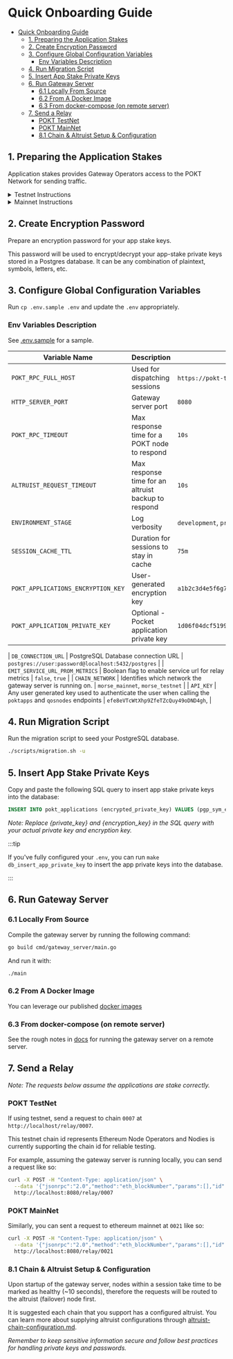 # Quick Onboarding Guide <!--- omit in toc -->

- [Quick Onboarding Guide ](#quick-onboarding-guide-)
  - [1. Preparing the Application Stakes](#1-preparing-the-application-stakes)
  - [2. Create Encryption Password](#2-create-encryption-password)
  - [3. Configure Global Configuration Variables](#3-configure-global-configuration-variables)
    - [Env Variables Description](#env-variables-description)
  - [4. Run Migration Script](#4-run-migration-script)
  - [5. Insert App Stake Private Keys](#5-insert-app-stake-private-keys)
  - [6. Run Gateway Server](#6-run-gateway-server)
    - [6.1 Locally From Source](#61-locally-from-source)
    - [6.2 From A Docker Image](#62-from-a-docker-image)
    - [6.3 From docker-compose (on remote server)](#63-from-docker-compose-on-remote-server)
  - [7. Send a Relay](#7-send-a-relay)
    - [POKT TestNet](#pokt-testnet)
    - [POKT MainNet](#pokt-mainnet)
    - [8.1 Chain \& Altruist Setup \& Configuration](#81-chain--altruist-setup--configuration)

## 1. Preparing the Application Stakes

Application stakes provides Gateway Operators access to the POKT Network for sending traffic.

<details>

<!-- TODO_IMPROVEMENT: Provide copy-paste commands for staking on LocalNet / TestNet -->

<summary>Testnet Instructions</summary>
<ol>
    <li>Generate 5 accounts (wallets) through the <a href="https://wallet.testnet.pokt.network">testnet wallet URL</a></li>
    <li>Distribute POKT to all the wallets generated through the <a href="https://faucet.pokt.network/">testnet faucet</a></li>
    <li>Stake each account into the network as an application stake with the chain id `0007` (a test chain that represents ETH Network).
    <li>You can use the <a href="https://github.com/baaspoolsllc/pokt-stake-apps-script">application stake script</a> to simplify the process if you don't have access to the Pocket Core Executable or not familiar with the CLI commands.</li>
</ol>
<hr>

**Staking application stakes too complicated for you?** No worries, we prestaked some shared applications stakes into POKT Testnet to help you get onboarded quicker.

**Please do not submit stake transactions to avoid disruption for other gateway operator testers as the applications are already staked on your behalf in the correct chain**. All applications are staked into chain 0007 with 10M POKT.

Testnet Application Private Keys:

<ul>
<li>1d06f04dcf5199a7f93f625d4fa507c2e0aca2f94fa3ebc2022c5e589406a9133d7ec4fef2ef676b340ce1df6ec5d0264ce1f40fae7fe9e07c415fa06fc1ffd6</li>
<li>2d0f9aab4396662db2a27d3388a1602e8081a49cb159471fdf4ef8aad4f9d120a1183ac69c10bf7f5df942b687b50a206fb1c54c66687c04c7710daed5f1e7a3</li>
<li>1e33f2948223e6655d4e10f462ad48203e18e81865098f4c15153ba4027f2fa4822fbcb6a0f485b9c61d1e84e976cb75214edc3e388b733e3ca4d5b80671cb4f</li>
<li>0bcdf221fb73f54a4acf4e61008a80c62ad155500846d99fd9cd190b46a9cf22157e1212fad906ac98bbf5a6b6ae50910ebd83e3fe789d3e4bd7f711abcd4ed1</li>
<li>20bf258e9e9632a9c627bfd328be87e0ecd6f14eeb7c7dc2382048c3063d3c08ec25b1aad594814f2a046cd2e89579992ecbba0951fec2d0f4b6ef1ba16fa8b9</li>
</ul>

</details>

<details>

<summary>Mainnet Instructions</summary>

<!-- TODO_IMPROVEMENT: Provide more details on inspecting & using these -->

Application stakes in Morse are permissioned, therefore you must receive application stakes through the Pocket Network Foundation. If you are an authorized gateway operator, the Foundation will assist you in receiving the application stakes private keys.

</details>

## 2. Create Encryption Password

Prepare an encryption password for your app stake keys.

This password will be used to encrypt/decrypt your app-stake private keys stored in a Postgres database. It can be any combination of plaintext, symbols, letters, etc.

## 3. Configure Global Configuration Variables

Run `cp .env.sample .env` and update the `.env` appropriately.

### Env Variables Description

See [.env.sample](../.env.sample) for a sample.

| Variable Name                      | Description                                         | Example Value                                                                                                                      |
| ---------------------------------- | --------------------------------------------------- | ---------------------------------------------------------------------------------------------------------------------------------- |
| `POKT_RPC_FULL_HOST`               | Used for dispatching sessions                       | `https://pokt-testnet-rpc.nodies.org` (a complimentary testnet dispatcher URL provided by Nodies)                                  |
| `HTTP_SERVER_PORT`                 | Gateway server port                                 | `8080`                                                                                                                             |
| `POKT_RPC_TIMEOUT`                 | Max response time for a POKT node to respond        | `10s`                                                                                                                              |
| `ALTRUIST_REQUEST_TIMEOUT`         | Max response time for an altruist backup to respond | `10s`                                                                                                                              |
| `ENVIRONMENT_STAGE`                | Log verbosity                                       | `development`, `production`                                                                                                        |
| `SESSION_CACHE_TTL`                | Duration for sessions to stay in cache              | `75m`                                                                                                                              |
| `POKT_APPLICATIONS_ENCRYPTION_KEY` | User-generated encryption key                       | `a1b2c3d4e5f6g7h8i9j0k1l2m3n4o5p6`                                                                                                 |
| `POKT_APPLICATION_PRIVATE_KEY`     | Optional - Pocket application private key           | `1d06f04dcf5199a7f93f625d4fa507c2e0aca2f94fa3ebc2022c5e589406a9133d7ec4fef2ef676b340ce1df6ec5d0264ce1f40fae7fe9e07c415fa06fc1ffd6` |

| `DB_CONNECTION_URL` | PostgreSQL Database connection URL | `postgres://user:password@localhost:5432/postgres` |
| `EMIT_SERVICE_URL_PROM_METRICS` | Boolean flag to enable service url for relay metrics | `false`, `true` |
| `CHAIN_NETWORK` | Identifies which network the gateway server is running on. | `morse_mainnet`, `morse_testnet` |
| `API_KEY` | Any user generated key used to authenticate the user when calling the `poktapps` and `qosnodes` endpoints | `efe8eVTcWtXhp9ZfeTZcQuy49oDND4gh`, |

## 4. Run Migration Script

Run the migration script to seed your PostgreSQL database.

```sh
./scripts/migration.sh -u
```

<!-- TODO_IMPROVE: Docs on how to install & prepare a local postgres server -->

## 5. Insert App Stake Private Keys

Copy and paste the following SQL query to insert app stake private keys into the database:

```sql
INSERT INTO pokt_applications (encrypted_private_key) VALUES (pgp_sym_encrypt('{private_key}', '{encryption_key}'));
```

_Note: Replace {private_key} and {encryption_key} in the SQL query with your actual private key and encryption key._

:::tip

If you've fully configured your `.env`, you can run `make db_insert_app_private_key` to insert the app private keys into the database.

:::

## 6. Run Gateway Server

### 6.1 Locally From Source

Compile the gateway server by running the following command:

```sh
go build cmd/gateway_server/main.go
```

And run it with:

```sh
./main
```

### 6.2 From A Docker Image

You can leverage our published [docker images](https://github.com/pokt-network/gateway-server/pkgs/container/pocket-gateway-server)

### 6.3 From docker-compose (on remote server)

See the rough notes in [docs](./docker-compose.md) for running the gateway server on a remote server.

## 7. Send a Relay

_Note: The requests below assume the applications are stake correctly._

### POKT TestNet

If using testnet, send a request to chain `0007` at `http://localhost/relay/0007`.

This testnet chain id represents Ethereum Node Operators and Nodies is currently supporting the chain id for reliable testing.

For example, assuming the gateway server is running locally, you can send a request like so:

```sh
curl -X POST -H "Content-Type: application/json" \
  --data '{"jsonrpc":"2.0","method":"eth_blockNumber","params":[],"id":1}' \
  http://localhost:8080/relay/0007
```

### POKT MainNet

Similarly, you can sent a request to ethereum mainnet at `0021` like so:

```sh
curl -X POST -H "Content-Type: application/json" \
  --data '{"jsonrpc":"2.0","method":"eth_blockNumber","params":[],"id":1}' \
  http://localhost:8080/relay/0021
```

### 8.1 Chain & Altruist Setup & Configuration

Upon startup of the gateway server, nodes within a session take time to be marked as healthy (~10 seconds), therefore the requests will be routed to the altruist (failover) node first.

It is suggested each chain that you support has a configured altruist. You can learn more about supplying altruist configurations through [altruist-chain-configuration.md](altruist-chain-configuration.md).

_Remember to keep sensitive information secure and follow best practices for handling private keys and passwords._
